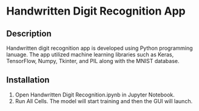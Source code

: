 # Handwritten Digit Recognition App
## Description
Handwritten digit recognition app is developed using Python programming lanuage. The app utilized machine learning libraries such as Keras, TensorFlow, Numpy, Tkinter, and PIL along with the MNIST database.

## Installation
1. Open Handwritten Digit Recognition.ipynb in Jupyter Notebook.
2. Run All Cells. The model will start training and then the GUI will launch.
